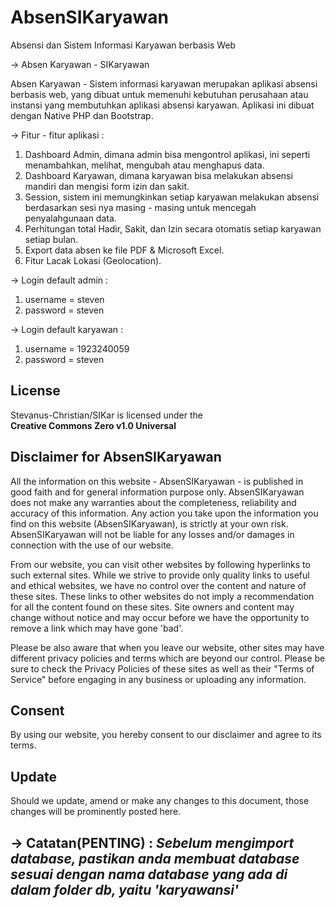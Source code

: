 # AbsenSIKaryawan
Absensi dan Sistem Informasi Karyawan berbasis Web

-> Absen Karyawan - SIKaryawan

Absen Karyawan - Sistem informasi karyawan merupakan aplikasi absensi berbasis web, yang dibuat untuk memenuhi kebutuhan perusahaan atau instansi yang membutuhkan aplikasi absensi karyawan. Aplikasi ini dibuat dengan Native PHP dan Bootstrap.

-> Fitur - fitur aplikasi : 
1. Dashboard Admin, dimana admin bisa mengontrol aplikasi, ini seperti menambahkan, melihat, mengubah atau menghapus data.
2. Dashboard Karyawan, dimana karyawan bisa melakukan absensi mandiri dan mengisi form izin dan sakit.
3. Session, sistem ini memungkinkan setiap karyawan melakukan absensi berdasarkan sesi nya masing - masing untuk mencegah penyalahgunaan data.
4. Perhitungan total Hadir, Sakit, dan Izin secara otomatis setiap karyawan setiap bulan.
5. Export data absen ke file PDF & Microsoft Excel.
6. Fitur Lacak Lokasi (Geolocation).

-> Login default admin : 
  1. username = steven
  2. password = steven
  
-> Login default karyawan : 
  1. username = 1923240059
  2. password = steven
  
## License
Stevanus-Christian/SIKar is licensed under the
<br>
<b>Creative Commons Zero v1.0 Universal</b>

<h2>Disclaimer for AbsenSIKaryawan</h2>

<p>All the information on this website - AbsenSIKaryawan - is published in good faith and for general information purpose only. AbsenSIKaryawan does not make any warranties about the completeness, reliability and accuracy of this information. Any action you take upon the information you find on this website (AbsenSIKaryawan), is strictly at your own risk. AbsenSIKaryawan will not be liable for any losses and/or damages in connection with the use of our website.</p>

<p>From our website, you can visit other websites by following hyperlinks to such external sites. While we strive to provide only quality links to useful and ethical websites, we have no control over the content and nature of these sites. These links to other websites do not imply a recommendation for all the content found on these sites. Site owners and content may change without notice and may occur before we have the opportunity to remove a link which may have gone 'bad'.</p>

<p>Please be also aware that when you leave our website, other sites may have different privacy policies and terms which are beyond our control. Please be sure to check the Privacy Policies of these sites as well as their "Terms of Service" before engaging in any business or uploading any information.</p>

<h2>Consent</h2>

<p>By using our website, you hereby consent to our disclaimer and agree to its terms.</p>

<h2>Update</h2>

<p>Should we update, amend or make any changes to this document, those changes will be prominently posted here.</p>

-> Catatan(PENTING) :
    <i>Sebelum mengimport database, pastikan anda membuat database sesuai dengan nama database yang ada di dalam folder db, yaitu 'karyawansi'</i>
--------------------------------------------------------------------------------------------------------------------------------------------------------------------
